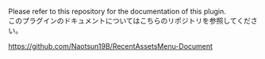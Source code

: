 Please refer to this repository for the documentation of this plugin.  
このプラグインのドキュメントについてはこちらのリポジトリを参照してください。

https://github.com/Naotsun19B/RecentAssetsMenu-Document